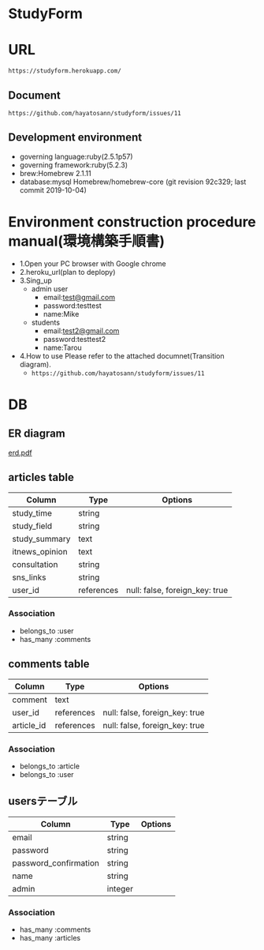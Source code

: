 # StudyForm
# URL
`https://studyform.herokuapp.com/` 
## Document
`https://github.com/hayatosann/studyform/issues/11`
## Development environment
- governing language:ruby(2.5.1p57)
- governing framework:ruby(5.2.3)
- brew:Homebrew 2.1.11
- database:mysql
Homebrew/homebrew-core (git revision 92c329; last commit 2019-10-04)
# Environment construction procedure manual(環境構築手順書)

- 1.Open your PC browser with Google chrome
- 2.heroku_url(plan to deplopy)
- 3.Sing_up
  - admin user
    - email:test@gmail.com
    - password:testtest
    - name:Mike
  - students
    - email:test2@gmail.com
    - password:testtest2
    - name:Tarou
- 4.How to use
Please refer to the attached documnet(Transition diagram).
  - `https://github.com/hayatosann/studyform/issues/11`

# DB
## ER diagram
[erd.pdf](https://github.com/hayatosann/studyform/files/3693831/erd.pdf)
## articles table

|Column|Type|Options|
|------|----|-------|
|study_time|string||
|study_field|string||
|study_summary|text||
|itnews_opinion|text||
|consultation|string||
|sns_links|string||
|user_id|references|null: false, foreign_key: true|

### Association
- belongs_to :user
- has_many :comments

## comments table

|Column|Type|Options|
|------|----|-------|
|comment|text||
|user_id|references|null: false, foreign_key: true|
|article_id|references|null: false, foreign_key: true|

### Association

- belongs_to :article
- belongs_to :user

## usersテーブル

|Column|Type|Options|
|------|----|-------|
|email|string||
|password|string||
|password_confirmation|string||
|name|string||
|admin|integer||
  

### Association

- has_many :comments
- has_many :articles

